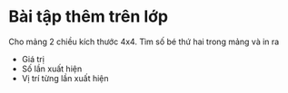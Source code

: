 # Bài tập thêm trên lớp
Cho mảng 2 chiều kích thước 4x4. Tìm số bé thứ hai trong mảng và in ra
- Giá trị 
- Số lần xuất hiện 
- Vị trí từng lần xuất hiện
